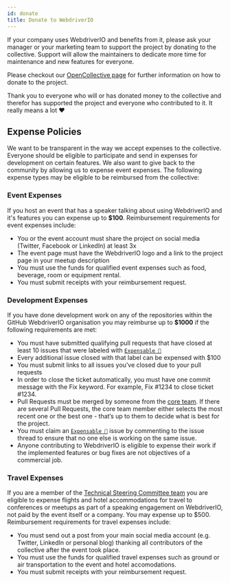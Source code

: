 ```yaml
---
id: donate
title: Donate to WebdriverIO
---
```


If your company uses WebdriverIO and benefits from it, please ask your manager or your marketing team to support the project by donating to the collective. Support will allow the maintainers to dedicate more time for maintenance and new features for everyone.

Please checkout our [OpenCollective page](https://opencollective.com/webdriverio) for further information on how to donate to the project.

Thank you to everyone who will or has donated money to the collective and therefor has supported the project and everyone who contributed to it. It really means a lot ❤️

## Expense Policies

We want to be transparent in the way we accept expenses to the collective. Everyone should be eligible to participate and send in expenses for development on certain features. We also want to give back to the community by allowing us to expense event expenses. The following expense types may be eligible to be reimbursed from the collective:

### Event Expenses

If you host an event that has a speaker talking about using WebdriverIO and it's features you can expense up to __$100__. Reimbursement requirements for event expenses include:

- You or the event account must share the project on social media (Twitter, Facebook or LinkedIn) at least 3x
- The event page must have the WebdriverIO logo and a link to the project page in your meetup description
- You must use the funds for qualified event expenses such as food, beverage, room or equipment rental.
- You must submit receipts with your reimbursement request.

### Development Expenses

If you have done development work on any of the repositories within the GitHub WebdriverIO organisation you may reimburse up to __$1000__ if the following requirements are met:

- You must have submitted qualifying pull requests that have closed at least 10 issues that were labeled with [`Expensable 💸`](https://github.com/webdriverio/webdriverio/labels/Expensable%20%F0%9F%92%B8)
- Every additional issue closed with that label can be expensed with $100
- You must submit links to all issues you’ve closed due to your pull requests
- In order to close the ticket automatically, you must have one commit message with the Fix keyword. For example, Fix #1234 to close ticket #1234.
- Pull Requests must be merged by someone from the [core team](https://github.com/webdriverio/webdriverio/blob/main/AUTHORS.md#tsc-technical-steering-committee). If there are several Pull Requests, the core team member either selects the most recent one or the best one - that’s up to them to decide what is best for the project.
- You must claim an [`Expensable 💸`](https://github.com/webdriverio/webdriverio/labels/Expensable%20%F0%9F%92%B8) issue by commenting to the issue thread to ensure that no one else is working on the same issue.
- Anyone contributing to WebdriverIO is eligible to expense their work if the implemented features or bug fixes are not objectives of a commercial job.

### Travel Expenses

If you are a member of the [Technical Steering Committee team](https://github.com/webdriverio/webdriverio/blob/main/AUTHORS.md#tsc-technical-steering-committee) you are eligible to expense flights and hotel accommodations for travel to conferences or meetups as part of a speaking engagement on WebdriverIO, not paid by the event itself or a company. You may expense up to $500. Reimbursement requirements for travel expenses include:

- You must send out a post from your main social media account (e.g. Twitter, LinkedIn or personal blog) thanking all contributors of the collective after the event took place.
- You must use the funds for qualified travel expenses such as ground or air transportation to the event and hotel accomodations.
- You must submit receipts with your reimbursement request.
